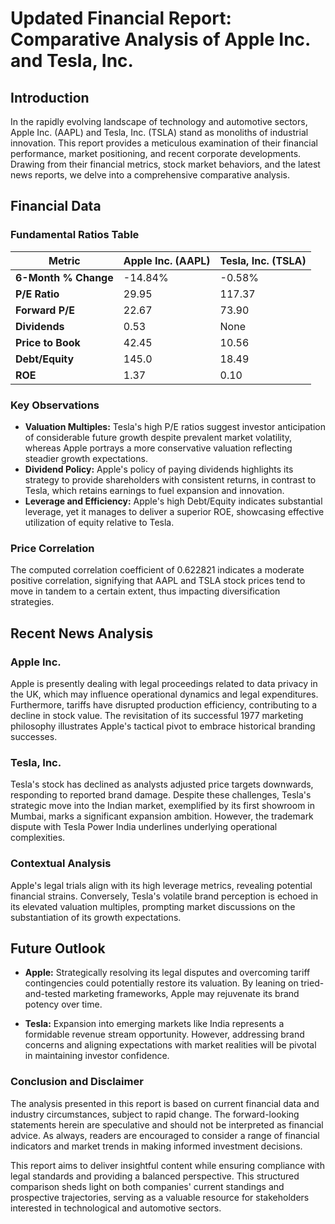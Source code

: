 # Updated Financial Report: Comparative Analysis of Apple Inc. and Tesla, Inc.

## Introduction

In the rapidly evolving landscape of technology and automotive sectors, Apple Inc. (AAPL) and Tesla, Inc. (TSLA) stand as monoliths of industrial innovation. This report provides a meticulous examination of their financial performance, market positioning, and recent corporate developments. Drawing from their financial metrics, stock market behaviors, and the latest news reports, we delve into a comprehensive comparative analysis.

## Financial Data

### Fundamental Ratios Table

| Metric               | Apple Inc. (AAPL) | Tesla, Inc. (TSLA) |
|----------------------|-------------------|--------------------|
| **6-Month % Change** | -14.84%           | -0.58%             |
| **P/E Ratio**        | 29.95             | 117.37             |
| **Forward P/E**      | 22.67             | 73.90              |
| **Dividends**        | 0.53              | None               |
| **Price to Book**    | 42.45             | 10.56              |
| **Debt/Equity**      | 145.0             | 18.49              |
| **ROE**              | 1.37              | 0.10               |

### Key Observations
- **Valuation Multiples:** Tesla's high P/E ratios suggest investor anticipation of considerable future growth despite prevalent market volatility, whereas Apple portrays a more conservative valuation reflecting steadier growth expectations.
- **Dividend Policy:** Apple's policy of paying dividends highlights its strategy to provide shareholders with consistent returns, in contrast to Tesla, which retains earnings to fuel expansion and innovation.
- **Leverage and Efficiency:** Apple's high Debt/Equity indicates substantial leverage, yet it manages to deliver a superior ROE, showcasing effective utilization of equity relative to Tesla.

### Price Correlation
The computed correlation coefficient of 0.622821 indicates a moderate positive correlation, signifying that AAPL and TSLA stock prices tend to move in tandem to a certain extent, thus impacting diversification strategies.

## Recent News Analysis

### Apple Inc.
Apple is presently dealing with legal proceedings related to data privacy in the UK, which may influence operational dynamics and legal expenditures. Furthermore, tariffs have disrupted production efficiency, contributing to a decline in stock value. The revisitation of its successful 1977 marketing philosophy illustrates Apple's tactical pivot to embrace historical branding successes.

### Tesla, Inc.
Tesla's stock has declined as analysts adjusted price targets downwards, responding to reported brand damage. Despite these challenges, Tesla's strategic move into the Indian market, exemplified by its first showroom in Mumbai, marks a significant expansion ambition. However, the trademark dispute with Tesla Power India underlines underlying operational complexities.

### Contextual Analysis
Apple's legal trials align with its high leverage metrics, revealing potential financial strains. Conversely, Tesla's volatile brand perception is echoed in its elevated valuation multiples, prompting market discussions on the substantiation of its growth expectations.

## Future Outlook

- **Apple:** Strategically resolving its legal disputes and overcoming tariff contingencies could potentially restore its valuation. By leaning on tried-and-tested marketing frameworks, Apple may rejuvenate its brand potency over time.

- **Tesla:** Expansion into emerging markets like India represents a formidable revenue stream opportunity. However, addressing brand concerns and aligning expectations with market realities will be pivotal in maintaining investor confidence.

### Conclusion and Disclaimer

The analysis presented in this report is based on current financial data and industry circumstances, subject to rapid change. The forward-looking statements herein are speculative and should not be interpreted as financial advice. As always, readers are encouraged to consider a range of financial indicators and market trends in making informed investment decisions. 

This report aims to deliver insightful content while ensuring compliance with legal standards and providing a balanced perspective. This structured comparison sheds light on both companies' current standings and prospective trajectories, serving as a valuable resource for stakeholders interested in technological and automotive sectors.
